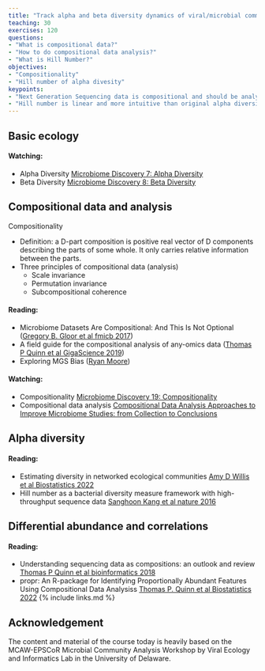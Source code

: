 ```yaml
---
title: "Track alpha and beta diversity dynamics of viral/microbial communities"
teaching: 30
exercises: 120
questions:
- "What is compositional data?"
- "How to do compositional data analysis?"
- "What is Hill Number?"
objectives:
- "Compositionality"
- "Hill number of alpha divesity"
keypoints:
- "Next Generation Sequencing data is compositional and should be analyzed using compositional data analysis methods"
- "Hill number is linear and more intuitive than original alpha diversity measures"
---
```

## Basic ecology

#### Watching:
- Alpha Diversity [Microbiome Discovery 7: Alpha Diversity](https://youtu.be/9ZvoR89HYP8)
- Beta Diversity [Microbiome Discovery 8: Beta Diversity](https://youtu.be/lcbp6EecDg4)

## Compositional data and analysis

Compositionality
- Definition: a D-part composition is positive real vector of D components describing the parts of some whole. It only carries relative information between the parts.
- Three principles of compositional data (analysis)
  - Scale invariance
  - Permutation invariance
  - Subcompositional coherence  
 
#### Reading:
- Microbiome Datasets Are Compositional: And This Is Not Optional ([Gregory B. Gloor et al fmicb 2017](https://www.frontiersin.org/articles/10.3389/fmicb.2017.02224/full))
- A field guide for the compositional analysis of any-omics data ([Thomas P Quinn et al GigaScience 2019](https://pubmed.ncbi.nlm.nih.gov/31544212/))
- Exploring MGS Bias ([Ryan Moore](https://www.tenderisthebyte.com/apps/mgs_bias))

#### Watching:
- Compositionality [Microbiome Discovery 19: Compositionality](https://youtu.be/X60nFYpLWRs) 
- Compositional data analysis [Compositional Data Analysis Approaches to Improve Microbiome Studies: from Collection to Conclusions](https://youtu.be/j1IbfQrT2Cs) 

## Alpha diversity

#### Reading:
- Estimating diversity in networked ecological communities [Amy D Willis et al Biostatistics 2022](https://academic.oup.com/biostatistics/article/23/1/207/5841114?login=true)
- Hill number as a bacterial diversity measure framework with high-throughput sequence data [Sanghoon Kang et al nature 2016](https://www.nature.com/articles/srep38263) 

## Differential abundance and correlations

#### Reading:
- Understanding sequencing data as compositions: an outlook and review [Thomas P Quinn et al bioinformatics 2018](https://academic.oup.com/bioinformatics/article/34/16/2870/4956011)
- propr: An R-package for Identifying Proportionally Abundant Features Using Compositional Data Analysiss [Thomas P. Quinn et al Biostatistics 2022](https://www.nature.com/articles/s41598-017-16520-0)
{% include links.md %}

## Acknowledgement
The content and material of the course today is heavily based on the MCAW-EPSCoR Microbial Community Analysis Workshop by Viral Ecology and Informatics Lab in the University of Delaware.

